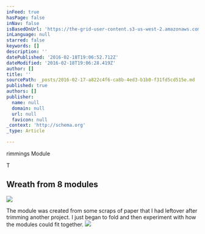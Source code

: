 ```yaml
---
inFeed: true
hasPage: false
inNav: false
isBasedOnUrl: 'https://the-grid-user-content.s3-us-west-2.amazonaws.com/72d2aab8-9b84-438e-b5ca-01be11aeb981.png'
inLanguage: null
starred: false
keywords: []
description: ''
datePublished: '2016-02-18T19:06:52.712Z'
dateModified: '2016-02-18T19:06:28.419Z'
author: []
title: ''
sourcePath: _posts/2016-02-17-a822c4f6-ca8b-4ed3-b1b0-f31fd5cd515e.md
published: true
authors: []
publisher:
  name: null
  domain: null
  url: null
  favicon: null
_context: 'http://schema.org'
_type: Article

---
```

rimmings Module

T

## Wreath from 8 modules
![](https://the-grid-user-content.s3-us-west-2.amazonaws.com/72d2aab8-9b84-438e-b5ca-01be11aeb981.png)

The module was created from some scraps of paper that I had leftover after trimming another project. I just began to fold and then experiment with how the modules could fit together.
![](https://the-grid-user-content.s3-us-west-2.amazonaws.com/9e76051e-432e-445b-ab72-2cda42480306.jpg)